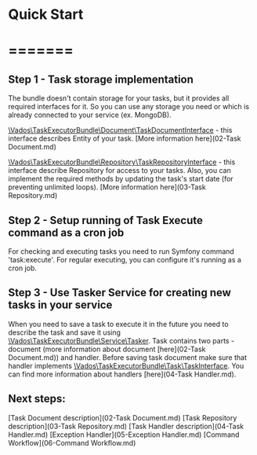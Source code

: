 Quick Start 
=
=======
=

Step 1 - Task storage implementation
-

The bundle doesn't contain storage for your tasks, but it provides all required interfaces for it. So you can use any 
storage you need or which is already connected to your service (ex. MongoDB).

[\Vados\TaskExecutorBundle\Document\TaskDocumentInterface](../src/Document/TaskDocumentInterface.php) - this interface 
describes Entity of your task. [More information here](02-Task Document.md)

[\Vados\TaskExecutorBundle\Repository\TaskRepositoryInterface](../src/Repository/TaskRepositoryInterface.php) - this 
interface describe Repository for access to your tasks. Also, you can implement the required methods by updating the 
task's start date (for preventing unlimited loops). [More information here](03-Task Repository.md)

Step 2 - Setup running of Task Execute command as a cron job
-

For checking and executing tasks you need to run Symfony command 'task:execute'. For regular executing, you can 
configure it's running as a cron job.

Step 3 - Use Tasker Service for creating new tasks in your service
-

When you need to save a task to execute it in the future you need to describe the task and save it using 
[\Vados\TaskExecutorBundle\Service\Tasker](../src/Service/Tasker.php). Task contains two parts - document (more 
information about document [here](02-Task Document.md)) and handler. Before saving task document make sure that handler 
implements [\Vados\TaskExecutorBundle\Task\TaskInterface](../src/Task/TaskInterface.php). You can find more information 
about handlers [here](04-Task Handler.md).

Next steps:
-
[Task Document description](02-Task Document.md)
[Task Repository description](03-Task Repository.md)
[Task Handler description](04-Task Handler.md)
[Exception Handler](05-Exception Handler.md)
[Command Workflow](06-Command Workflow.md)